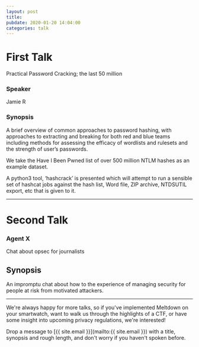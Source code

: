 ```yaml
---
layout: post
title:
pubdate: 2020-01-20 14:04:00
categories: talk
---
```


# First Talk

Practical Password Cracking; the last 50 million

### Speaker

Jamie R

### Synopsis

A brief overview of common approaches to password hashing, with approaches to extracting and breaking for both red and blue teams including methods for assessing the efficacy of wordlists and rulesets and the strength of user’s passwords. 

We take the Have I Been Pwned list of over 500 million NTLM hashes as an example dataset. 

A python3 tool, ‘hashcrack’ is presented which will attempt to run a sensible set of hashcat jobs against the hash list, Word file, ZIP archive, NTDSUTIL export, etc that is given to it.

<hr>

# Second Talk

### Agent X

Chat about opsec for journalists

## Synopsis

An impromptu chat about how to the experience of managing security for people at risk from motivated attackers.

<hr>

We're always happy for more talks, so if you've implemented Meltdown on your smartwatch,
want to walk us through the highlights of a CTF, or have some insight into upcoming privacy
regulations, we're interested!

Drop a message to [{{ site.email }}](mailto:{{ site.email }}) with a title,
synopsis and rough length, and don't worry if you haven't spoken before.
